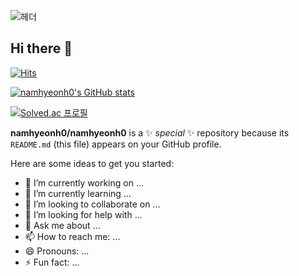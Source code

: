 ![헤더](https://capsule-render.vercel.app/api?type=waving&height=300&color=gradient&text=백엔드%20개발자%20남현호입니다.&fontAlign=50&fontAlignY=50&fontSize=50)

## Hi there 👋

[![Hits](https://hits.sh/github.com/namhyeonh0.svg?view=today-total)](https://hits.sh/github.com/namhyeonh0/)

[![namhyeonh0's GitHub stats](https://github-readme-stats.vercel.app/api?username=namhyeonh0)](https://github.com/namhyeonh0/github-readme-stats)

[![Solved.ac
프로필](http://mazassumnida.wtf/api/generate_badge?boj={www101365})](https://solved.ac/{www101365})

**namhyeonh0/namhyeonh0** is a ✨ _special_ ✨ repository because its `README.md` (this file) appears on your GitHub profile.

Here are some ideas to get you started:

- 🔭 I’m currently working on ...
- 🌱 I’m currently learning ...
- 👯 I’m looking to collaborate on ...
- 🤔 I’m looking for help with ...
- 💬 Ask me about ...
- 📫 How to reach me: ...
- 😄 Pronouns: ...
- ⚡ Fun fact: ...
